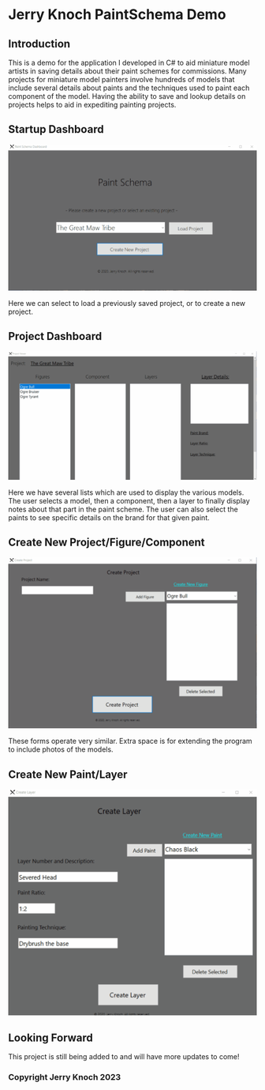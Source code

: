 # Jerry Knoch PaintSchema Demo

## Introduction

This is a demo for the application I developed in C# to aid miniature model artists
in saving details about their paint schemes for commissions. Many projects for miniature
model painters involve hundreds of models that include several details about paints
and the techniques used to paint each component of the model. Having the ability to save
and lookup details on projects helps to aid in expediting painting projects.

## Startup Dashboard

![](PS_Dash_demo.gif)


Here we can select to load a previously saved project, or to create a new project.

## Project Dashboard

![](PS_ProjDash_demo.gif)

Here we have several lists which are used to display the various models. The user selects
a model, then a component, then a layer to finally display notes about that part in the 
paint scheme. The user can also select the paints to see specific details on the brand for
that given paint.

## Create New Project/Figure/Component

![](PS_CreateProj_demo.gif)

These forms operate very similar. Extra space is for extending the program to include photos
of the models.

## Create New Paint/Layer

![](PS_CreatePaint_demo.gif)


## Looking Forward
This project is still being added to and will have more updates to come!

### Copyright Jerry Knoch 2023
